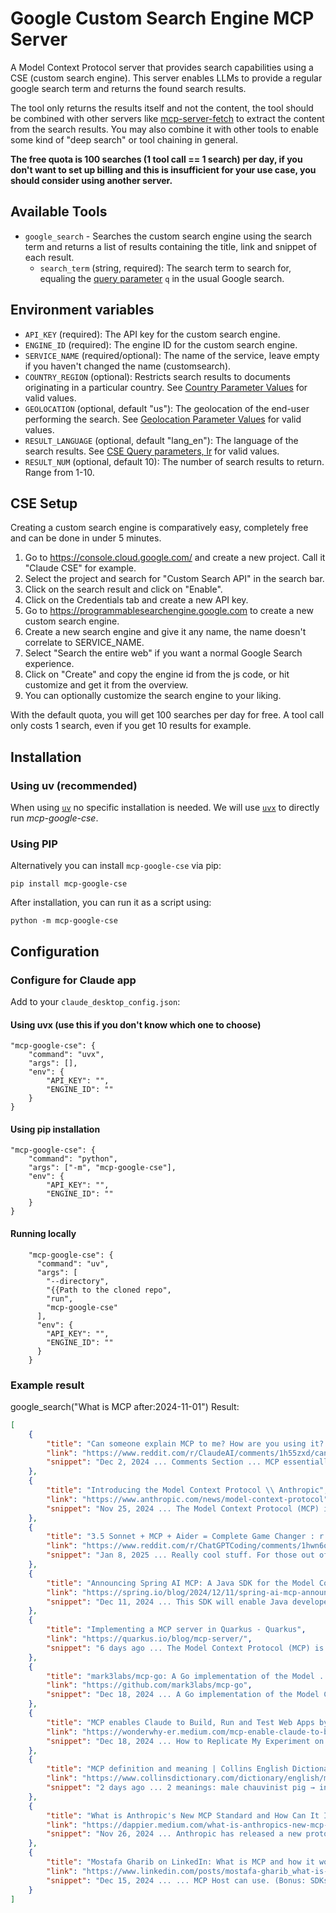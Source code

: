# Google Custom Search Engine MCP Server

A Model Context Protocol server that provides search capabilities using a CSE (custom search engine). This server enables LLMs to provide a regular google search term and returns the found search results.

The tool only returns the results itself and not the content, the tool should be combined with other servers like [mcp-server-fetch](https://github.com/modelcontextprotocol/servers/tree/main/src/fetch) to extract the content from the search results.
You may also combine it with other tools to enable some kind of "deep search" or tool chaining in general.

**The free quota is 100 searches (1 tool call == 1 search) per day, if you don't want to set up billing and this is insufficient for your use case, you should consider using another server.**

## Available Tools

- `google_search` - Searches the custom search engine using the search term and returns a list of results containing the title, link and snippet of each result.
    - `search_term` (string, required): The search term to search for, equaling the [query parameter](https://bit.ly/AllTheOperators) `q` in the usual Google search.

## Environment variables

- `API_KEY` (required): The API key for the custom search engine.
- `ENGINE_ID` (required): The engine ID for the custom search engine.
- `SERVICE_NAME` (required/optional): The name of the service, leave empty if you haven't changed the name (customsearch).
- `COUNTRY_REGION` (optional): Restricts search results to documents originating in a particular country. See [Country Parameter Values](https://developers.google.com/custom-search/docs/json_api_reference#countryCollections) for valid values.
- `GEOLOCATION` (optional, default "us"): The geolocation of the end-user performing the search. See [Geolocation Parameter Values](https://developers.google.com/custom-search/docs/json_api_reference#countryCodes) for valid values.
- `RESULT_LANGUAGE` (optional, default "lang_en"): The language of the search results. See [CSE Query parameters, lr](https://developers.google.com/custom-search/v1/reference/rest/v1/cse/list?apix=true#query-parameters) for valid values.
- `RESULT_NUM` (optional, default 10): The number of search results to return. Range from 1-10.

## CSE Setup
Creating a custom search engine is comparatively easy, completely free and can be done in under 5 minutes.

1. Go to https://console.cloud.google.com/ and create a new project. Call it "Claude CSE" for example.
2. Select the project and search for "Custom Search API" in the search bar.
3. Click on the search result and click on "Enable".
4. Click on the Credentials tab and create a new API key.
5. Go to https://programmablesearchengine.google.com to create a new custom search engine.
6. Create a new search engine and give it any name, the name doesn't correlate to SERVICE_NAME.
7. Select "Search the entire web" if you want a normal Google Search experience.
8. Click on "Create" and copy the engine id from the js code, or hit customize and get it from the overview.
9. You can optionally customize the search engine to your liking.

With the default quota, you will get 100 searches per day for free. A tool call only costs 1 search, even if you get 10 results for example.


## Installation

### Using uv (recommended)

When using [`uv`](https://docs.astral.sh/uv/) no specific installation is needed. We will
use [`uvx`](https://docs.astral.sh/uv/guides/tools/) to directly run *mcp-google-cse*.

### Using PIP

Alternatively you can install `mcp-google-cse` via pip:

```
pip install mcp-google-cse
```

After installation, you can run it as a script using:

```
python -m mcp-google-cse
```

## Configuration

### Configure for Claude app

Add to your `claude_desktop_config.json`:


#### Using uvx (use this if you don't know which one to choose)
```
"mcp-google-cse": {
    "command": "uvx",
    "args": [],
    "env": {
        "API_KEY": "",
        "ENGINE_ID": ""
    }
}
```


#### Using pip installation

```
"mcp-google-cse": {
    "command": "python",
    "args": ["-m", "mcp-google-cse"],
    "env": {
        "API_KEY": "",
        "ENGINE_ID": ""
    }
}
```

#### Running locally

```
    "mcp-google-cse": {
      "command": "uv",
      "args": [
        "--directory",
        "{{Path to the cloned repo",
        "run",
        "mcp-google-cse"
      ],
      "env": {
        "API_KEY": "",
        "ENGINE_ID": ""
      }
    }
```

### Example result
google_search("What is MCP after:2024-11-01")
Result:
```json
[
    {
        "title": "Can someone explain MCP to me? How are you using it? And what ...",
        "link": "https://www.reddit.com/r/ClaudeAI/comments/1h55zxd/can_someone_explain_mcp_to_me_how_are_you_using/",
        "snippet": "Dec 2, 2024 ... Comments Section ... MCP essentially allows you to give Claude access to various external systems. This can be files on your computer, an API, a browser, a ..."
    },
    {
        "title": "Introducing the Model Context Protocol \\ Anthropic",
        "link": "https://www.anthropic.com/news/model-context-protocol",
        "snippet": "Nov 25, 2024 ... The Model Context Protocol (MCP) is an open standard for connecting AI assistants to the systems where data lives, including content repositories, ..."
    },
    {
        "title": "3.5 Sonnet + MCP + Aider = Complete Game Changer : r ...",
        "link": "https://www.reddit.com/r/ChatGPTCoding/comments/1hwn6qd/35_sonnet_mcp_aider_complete_game_changer/",
        "snippet": "Jan 8, 2025 ... Really cool stuff. For those out of the loop here are some MCP servers. You can give your Claude chat (in the desktop version, or in a tool like Cline) ..."
    },
    {
        "title": "Announcing Spring AI MCP: A Java SDK for the Model Context ...",
        "link": "https://spring.io/blog/2024/12/11/spring-ai-mcp-announcement",
        "snippet": "Dec 11, 2024 ... This SDK will enable Java developers to easily connect with an expanding array of AI models and tools while maintaining consistent, reliable integration ..."
    },
    {
        "title": "Implementing a MCP server in Quarkus - Quarkus",
        "link": "https://quarkus.io/blog/mcp-server/",
        "snippet": "6 days ago ... The Model Context Protocol (MCP) is an emerging standard that enables AI models to safely interact with external tools and resources. In this tutorial, I'll ..."
    },
    {
        "title": "mark3labs/mcp-go: A Go implementation of the Model ... - GitHub",
        "link": "https://github.com/mark3labs/mcp-go",
        "snippet": "Dec 18, 2024 ... A Go implementation of the Model Context Protocol (MCP), enabling seamless integration between LLM applications and external data sources and tools."
    },
    {
        "title": "MCP enables Claude to Build, Run and Test Web Apps by Looking ...",
        "link": "https://wonderwhy-er.medium.com/mcp-enable-claude-to-build-run-and-test-web-apps-using-screenshots-3ae06aea6c4a",
        "snippet": "Dec 18, 2024 ... How to Replicate My Experiment on Your Machine. If you're ready to dive into setting up MCP for Claude, follow these steps: ... 2. Download the Project: ... 3."
    },
    {
        "title": "MCP definition and meaning | Collins English Dictionary",
        "link": "https://www.collinsdictionary.com/dictionary/english/mcp",
        "snippet": "2 days ago ... 2 meanings: male chauvinist pig → informal, derogatory a man who exhibits male chauvinism Abbreviation: MCP.... Click for more definitions."
    },
    {
        "title": "What is Anthropic's New MCP Standard and How Can It Improve ...",
        "link": "https://dappier.medium.com/what-is-anthropics-new-mcp-standard-and-how-can-it-improve-your-ai-agent-be6f6c72eb6a",
        "snippet": "Nov 26, 2024 ... Anthropic has released a new protocol, MCP, for connecting AI agents to data sets. This blog explores when and why developers might use MCP to improve their ..."
    },
    {
        "title": "Mostafa Gharib on LinkedIn: What is MCP and how it works",
        "link": "https://www.linkedin.com/posts/mostafa-gharib_what-is-mcp-and-how-it-works-activity-7274301560594026497-p_yq",
        "snippet": "Dec 15, 2024 ... ... MCP Host can use. (Bonus: SDKs in Python and TypeScript make it easy to build these servers!) 2️⃣ MCP Clients These interact with MCP Servers via the protocol."
    }
]
```
